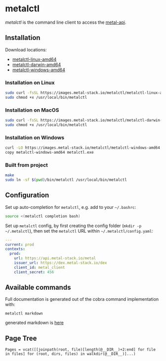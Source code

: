 # metalctl

*metalctl* is the command line client to access the [metal-api](https://github.com/metal-stack/metal-api).

## Installation

Download locations:

* [metalctl-linux-amd64](https://images.metal-stack.io/metalctl/metalctl-linux-amd64)
* [metalctl-darwin-amd64](https://images.metal-stack.io/metalctl/metalctl-darwin-amd64)
* [metalctl-windows-amd64](https://images.metal-stack.io/metalctl/metalctl-windows-amd64)

### Installation on Linux

```bash
sudo curl -fsSL https://images.metal-stack.io/metalctl/metalctl-linux-amd64 -o /usr/local/bin/metalctl
sudo chmod +x /usr/local/bin/metalctl
```

### Installation on MacOS

```bash
sudo curl -fsSL https://images.metal-stack.io/metalctl/metalctl-darwin-amd64 -o /usr/local/bin/metalctl
sudo chmod +x /usr/local/bin/metalctl
```

### Installation on Windows

```bash
curl -LO https://images.metal-stack.io/metalctl/metalctl-windows-amd64
copy metalctl-windows-amd64 metalctl.exe
```

### Built from project

```bash
make
sudo ln -sf $(pwd)/bin/metalctl /usr/local/bin/metalctl
```

## Configuration

Set up auto-completion for `metalctl`, e.g. add to your `~/.bashrc`:

```bash
source <(metalctl completion bash)
```

Set up `metalctl` config, by first creating the config folder (`mkdir -p ~/.metalctl`), then set the `metalctl` URL within `~/.metalctl/config.yaml`:

```yaml
---
current: prod
contexts:
  prod:
    url: https://api.metal-stack.io/metal
    issuer_url: https://dex.metal-stack.io/dex
    client_id: metal_client
    client_secret: 456
```

## Available commands

Full documentation is generated out of the cobra command implementation with:

`metalctl markdown`

generated markdown is [here](docs/metalctl.md)

## Page Tree

```@contents
Pages = vcat([[joinpath(root, file)[length(@__DIR__)+2:end] for file in files] for (root, dirs, files) in walkdir(@__DIR__)]...)
```
